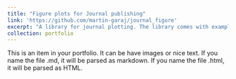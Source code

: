 ```yaml
---
title: "Figure plots for Journal publishing"
link: 'https://github.com/martin-garaj/journal_figure'
excerpt: "A library for journal plotting. The library comes with examples and predefined styles. <br/><img src='https://github.com/martin-garaj/journal_figure/raw/main/graphics/example_figure.png'>"
collection: portfolio
---
```


This is an item in your portfolio. It can be have images or nice text. If you name the file .md, it will be parsed as markdown. If you name the file .html, it will be parsed as HTML. 

